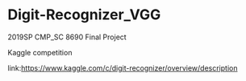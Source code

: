 # Digit-Recognizer_VGG
2019SP CMP_SC 8690 Final Project

Kaggle competition

link:https://www.kaggle.com/c/digit-recognizer/overview/description
